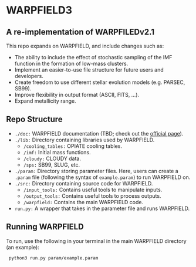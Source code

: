 # WARPFIELD3

<p><h2>A re-implementation of WARPFILEDv2.1</h2></p>

<p>This repo expands on WARPFIELD, and include changes such as:</p>
<ul>
    <li>The ability to include the effect of stochastic sampling of the IMF function in the formation of low-mass clusters.</li>
    <li>Implement an easier-to-use file structure for future users and developers.</li>
	<li>Create freedom to use different stellar evolution models (e.g. PARSEC, SB99).</li>
	<li>Improve flexibility in output format (ASCII, FITS, ...).</li>
	<li>Expand metallicity range.</li>
</ul>
    
<p><h2>Repo Structure</h2></p>
<ul>
    <li><code>./doc:</code> WARPFIELD documentation (TBD; check out the <a href="https://warpfield3.readthedocs.io/en/latest/">official page</a>).
    <li><code>./lib:</code> Directory containing libraries used by WARPFIELD.
    <ul class="square">
          <li><code>/cooling_tables:</code> OPIATE cooling tables. </li>
          <li><code>/imf:</code> Initial mass functions. </li>
          <li><code>/cloudy:</code> CLOUDY data. </li>
          <li><code>/sps:</code> SB99, SLUG, etc. </li>
        </ul></li>
    <li><code>./param:</code> Directory storing parameter files. Here, users can create a 
        <code>.param</code> file (following the syntax of <code>example.param</code>) to
        run WARPFIELD on.</li>
    <li><code>./src:</code> Directory containing source code for WARPFIELD.
        <ul class="square">
          <li><code>/input_tools:</code> Contains useful tools to manipulate inputs.</li>
          <li><code>/output_tools:</code> Contains useful tools to process outputs.</li>
          <li><code>/warpfield:</code> Contains the main WARPFIELD code.</li>
        </ul></li>
    <li><code>run.py:</code> A wrapper that takes in the parameter file and runs WARPFIELD.</li>
</ul> 
<p><h2>Running WARPFIELD</h2></p>
<p>To run, use the following in your terminal in the main WARPFIELD directory (an example):</p>
<code> python3 run.py param/example.param </code>